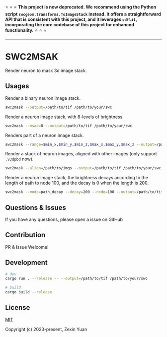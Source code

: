 :star: :star: :star: **This project is now deprecated. We recommend using the Python script `swcgeom.transforms.ToImageStack` instead. It offers a straightforward API that is consistent with this project, and it leverages `sdflit`, incorporating the core codebase of this project for enhanced functionality.** :star: :star: :star:

---

# SWC2MSAK

Render neuron to mask 3d image stack.

## Usages

Render a binary neuron image stack.

```bash
swc2mask --output=/path/to/tif /path/to/your/swc
```

Render a neuron image stack, with 8-levels of brightness.

```bash
swc2mask --msaa=8 --output=/path/to/tif /path/to/your/swc
```

Renders part of a neuron image stack.

```bash
swc2mask --range=$min_x,$min_y,$min_z,$max_x,$max_y,$max_z --output=/path/to/tif /path/to/your/swc
```

Render a stack of neuron images, aligned with other images (only support `.v3dpbd` now).

```bash
swc2mask --align=/path/to/imgs --output=/path/to/tif /path/to/your/swc
```

Render a neuron image stack, the brightness decays according to the length of path to node 100, and the decay is 0 when the length is 200.

```bash
swc2mask --mode=path_decay --decay=200 --node=100 --output=/path/to/tif /path/to/your/swc
```

## Questions & Issues

If you have any questions, please open a issue on GitHub

## Contribution

PR & Issue Welcome!

## Development

```BASH
# dev
cargo run . --release -- --output=/path/to/tif /path/to/your/swc

# build
cargo build --release
```

## License

[MIT](https://opensource.org/license/mit/)

Copyright (c) 2023-present, Zexin Yuan
